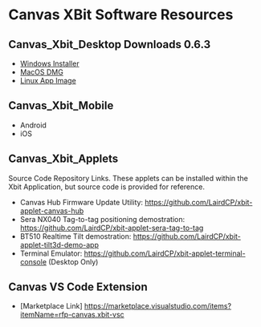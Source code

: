 # Canvas XBit Software Resources

## Canvas_Xbit_Desktop Downloads 0.6.3
- [Windows Installer](https://2784-public.s3.amazonaws.com/xbit-Setup-0.6.3.exe)
- [MacOS DMG](https://2784-public.s3.amazonaws.com/xbit-0.6.3.dmg)
- [Linux App Image](https://2784-public.s3.amazonaws.com/xbit-0.6.3.AppImage)

## Canvas_Xbit_Mobile
- Android
- iOS

## Canvas_Xbit_Applets
Source Code Repository Links. These applets can be installed within the Xbit Application, but source code is provided for reference.
- Canvas Hub Firmware Update Utility: https://github.com/LairdCP/xbit-applet-canvas-hub
- Sera NX040 Tag-to-tag positioning demostration: https://github.com/LairdCP/xbit-applet-sera-tag-to-tag
- BT510 Realtime Tilt demostration: https://github.com/LairdCP/xbit-applet-tilt3d-demo-app
- Terminal Emulator: https://github.com/LairdCP/xbit-applet-terminal-console (Desktop Only)

## Canvas VS Code Extension
- [Marketplace Link] https://marketplace.visualstudio.com/items?itemName=rfp-canvas.xbit-vsc
